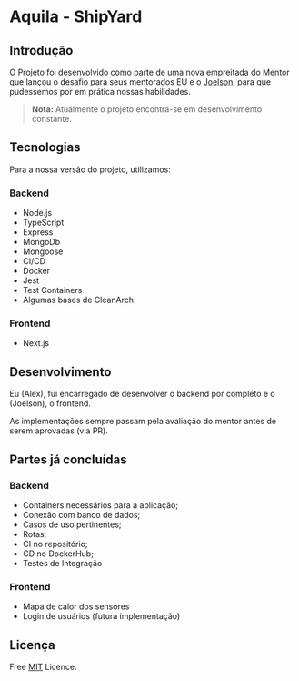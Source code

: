 # Aquila - ShipYard

## Introdução
O [Projeto](https://github.com/vittooh/aquila/wiki/Projeto-Aquila) foi desenvolvido como parte de uma nova empreitada do [Mentor](https://github.com/vittooh) que lançou o desafio para seus mentorados EU e o [Joelson](https://github.com/joabysonSouza), para que pudessemos por em prática nossas habilidades.

>**Nota:** Atualmente o projeto encontra-se em desenvolvimento constante.

## Tecnologias
Para a nossa versão do projeto, utilizamos:
### Backend
- Node.js
- TypeScript
- Express
- MongoDb
- Mongoose
- CI/CD
- Docker
- Jest
- Test Containers <br/>
- Algumas bases de CleanArch

### Frontend
- Next.js

## Desenvolvimento
Eu (Alex), fui encarregado de desenvolver o backend por completo e o (Joelson), o frontend.

As implementações sempre passam pela avaliação do mentor antes de serem aprovadas (via PR).

## Partes já concluídas
### Backend
- Containers necessários para a aplicação;
- Conexão com banco de dados;
- Casos de uso pertinentes;
- Rotas;
- CI no repositório;
- CD no DockerHub;
- Testes de Integração <br/>
### Frontend
- Mapa de calor dos sensores
- Login de usuários (futura implementação)

## Licença
Free [MIT](https://github.com/AlexSnider/Aquila-Project/blob/main/LICENSE) Licence.

